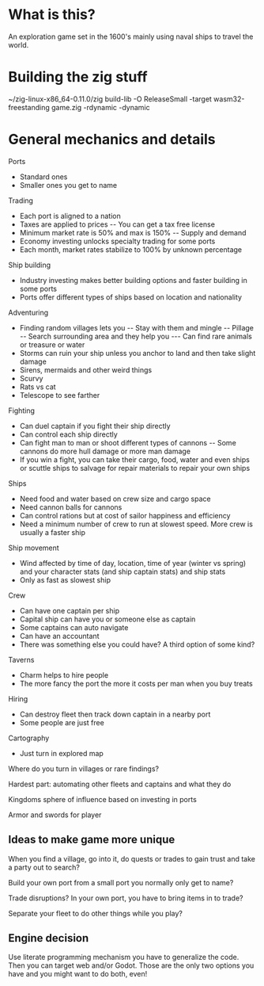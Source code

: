# What is this?

An exploration game set in the 1600's mainly using naval ships to travel the world.

# Building the zig stuff

~/zig-linux-x86_64-0.11.0/zig build-lib -O ReleaseSmall -target wasm32-freestanding game.zig -rdynamic -dynamic

# General mechanics and details

Ports
- Standard ones
- Smaller ones you get to name 

Trading
- Each port is aligned to a nation
- Taxes are applied to prices
-- You can get a tax free license
- Minimum market rate is 50% and max is 150%
-- Supply and demand
- Economy investing unlocks specialty trading for some ports
- Each month, market rates stabilize to 100% by unknown percentage 

Ship building
- Industry investing makes better building options and faster building in some ports
- Ports offer different types of ships based on location and nationality 

Adventuring
- Finding random villages lets you
-- Stay with them and mingle
-- Pillage
-- Search surrounding area and they help you
--- Can find rare animals or treasure or water
- Storms can ruin your ship unless you anchor to land and then take slight damage
- Sirens, mermaids and other weird things
- Scurvy
- Rats vs cat
- Telescope to see farther 

Fighting
- Can duel captain if you fight their ship directly
- Can control each ship directly
- Can fight man to man or shoot different types of cannons
-- Some cannons do more hull damage or more man damage
- If you win a fight, you can take their cargo, food, water and even ships or scuttle ships to salvage for repair materials to repair your own ships 

Ships
- Need food and water based on crew size and cargo space
- Need cannon balls for cannons
- Can control rations but at cost of sailor happiness and efficiency
- Need a minimum number of crew to run at slowest speed. More crew is usually a faster ship

Ship movement
- Wind affected by time of day, location, time of year (winter vs spring) and your character stats (and ship captain stats) and ship stats
- Only as fast as slowest ship

Crew
- Can have one captain per ship
- Capital ship can have you or someone else as captain
- Some captains can auto navigate
- Can have an accountant
- There was something else you could have? A third option of some kind? 

Taverns
- Charm helps to hire people
- The more fancy the port the more it costs per man when you buy treats 

Hiring
- Can destroy fleet then track down captain in a nearby port
- Some people are just free 

Cartography
- Just turn in explored map 

Where do you turn in villages or rare findings? 

Hardest part: automating other fleets and captains and what they do 

Kingdoms sphere of influence based on investing in ports 

Armor and swords for player


## Ideas to make game more unique 

When you find a village, go into it, do quests or trades to gain trust and take a party out to search? 

Build your own port from a small port you normally only get to name? 

Trade disruptions? In your own port, you have to bring items in to trade? 

Separate your fleet to do other things while you play?

## Engine decision

Use literate programming mechanism you have to generalize the code. Then you can target web and/or Godot. Those are the only two options you have and you might want to do both, even!
